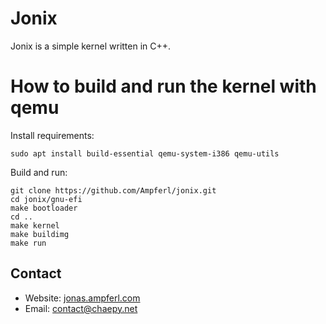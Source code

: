 # Jonix
Jonix is a simple kernel written in C++.

# How to build and run the kernel with qemu
Install requirements:
```shell
sudo apt install build-essential qemu-system-i386 qemu-utils
```
Build and run:
```shell
git clone https://github.com/Ampferl/jonix.git
cd jonix/gnu-efi
make bootloader
cd ..
make kernel
make buildimg
make run
```

## Contact
- Website: [jonas.ampferl.com](https://jonas.ampferl.com/)
- Email: [contact@chaepy.net](mailto:contact@chaepy.net)
